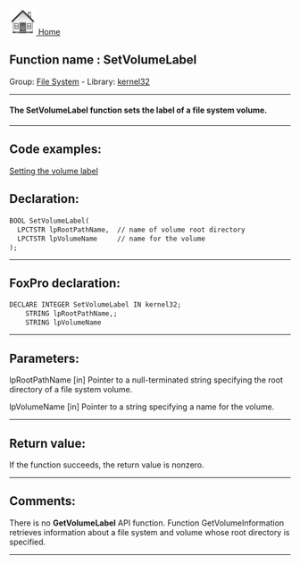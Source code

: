 [<img src="../../images/home.png"> Home ](https://github.com/VFPX/Win32API)  

## Function name : SetVolumeLabel
Group: [File System](../../functions_group.md#File_System)  -  Library: [kernel32](../../Libraries.md#kernel32)  
***  


#### The SetVolumeLabel function sets the label of a file system volume.
***  


## Code examples:
[Setting the volume label](../../samples/sample_151.md)  

## Declaration:
```foxpro  
BOOL SetVolumeLabel(
  LPCTSTR lpRootPathName,  // name of volume root directory
  LPCTSTR lpVolumeName     // name for the volume
);  
```  
***  


## FoxPro declaration:
```foxpro  
DECLARE INTEGER SetVolumeLabel IN kernel32;
	STRING lpRootPathName,;
	STRING lpVolumeName  
```  
***  


## Parameters:
lpRootPathName 
[in] Pointer to a null-terminated string specifying the root directory of a file system volume. 

lpVolumeName 
[in] Pointer to a string specifying a name for the volume.  
***  


## Return value:
If the function succeeds, the return value is nonzero.  
***  


## Comments:
There is no <Strong>GetVolumeLabel</Strong> API function. Function GetVolumeInformation retrieves information about a file system and volume whose root directory is specified.  
  
***  

